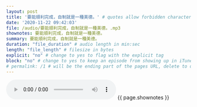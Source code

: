 ```yaml
---
layout: post
title: '要能順利完成，自制就是一種美德。' # quotes allow forbidden characters like the colon
date: '2020-11-22 09:42:03'
file: /audio/要能順利完成，自制就是一種美德。.mp3
shownotes: 要能順利完成，自制就是一種美德。
summary: 要能順利完成，自制就是一種美德。
duration: "file_duration" # audio length in min:sec
length: "file_length" # filesize in bytes
explicit: "no" # change to yes to flag with the explicit tag
block: "no" # change to yes to keep an episode from showing up in iTunes
# permalink: /1 # will be the ending part of the pages URL, delete to default to the title
---
```


<audio controls>
<source src="{{site.url}}{{site.baseurl}}{{ page.file }}" type="audio/x-mp3">
Your browser does not support the audio element.
</audio>
{{ page.shownotes }}

